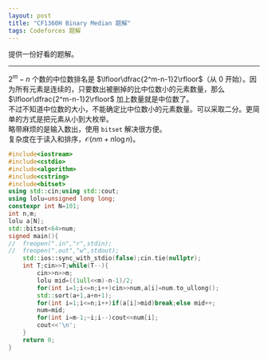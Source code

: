 ```yaml
---
layout: post
title: "CF1360H Binary Median 题解"
tags: Codeforces 题解
---
```


提供一份好看的题解。

---
$2^m-n$ 个数的中位数排名是 $\lfloor\dfrac{2^m-n-1}2\rfloor$（从 $0$ 开始）。因为所有元素是连续的，只要数出被删掉的比中位数小的元素数量，那么 $\lfloor\dfrac{2^m-n-1}2\rfloor$ 加上数量就是中位数了。  
不过不知道中位数的大小，不能确定比中位数小的元素数量。可以采取二分。更简单的方式是把元素从小到大枚举。  
略带麻烦的是输入数出，使用 `bitset` 解决很方便。  
复杂度在于读入和排序，$\mathcal O(nm+n\log n)$。
```cpp
#include<iostream>
#include<cstdio>
#include<algorithm>
#include<cstring>
#include<bitset>
using std::cin;using std::cout;
using lolu=unsigned long long;
constexpr int N=101;
int n,m;
lolu a[N];
std::bitset<64>num;
signed main(){
//	freopen(".in","r",stdin);
//	freopen(".out","w",stdout);
	std::ios::sync_with_stdio(false);cin.tie(nullptr);
	int T;cin>>T;while(T--){
		cin>>n>>m;
		lolu mid=((1ull<<m)-n-1)/2;
		for(int i=1;i<=n;i++)cin>>num,a[i]=num.to_ullong();
		std::sort(a+1,a+n+1);
		for(int i=1;i<=n;i++)if(a[i]>mid)break;else mid++;
		num=mid;
		for(int i=m-1;~i;i--)cout<<num[i];
		cout<<'\n';
	}
	return 0;
}
```